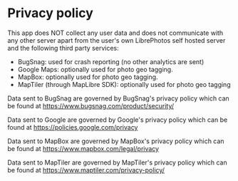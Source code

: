 # Privacy policy

This app does NOT collect any user data and does not communicate with any other server apart from 
the user's own LibrePhotos self hosted server and the following third party services:

* BugSnag: used for crash reporting (no other analytics are sent)
* Google Maps: optionally used for photo geo tagging. 
* MapBox: optionally used for photo geo tagging.
* MapTiler (through MapLibre SDK): optionally used for photo geo tagging

Data sent to BugSnag are governed by BugSnag's privacy policy which can be found at https://www.bugsnag.com/product/security/

Data sent to Google are governed by Google's privacy policy which can be found at https://policies.google.com/privacy

Data sent to MapBox are governed by MapBox's privacy policy which can be found at https://www.mapbox.com/legal/privacy

Data sent to MapTiler are governed by MapTiler's privacy policy which can be found at https://www.maptiler.com/privacy-policy/ 